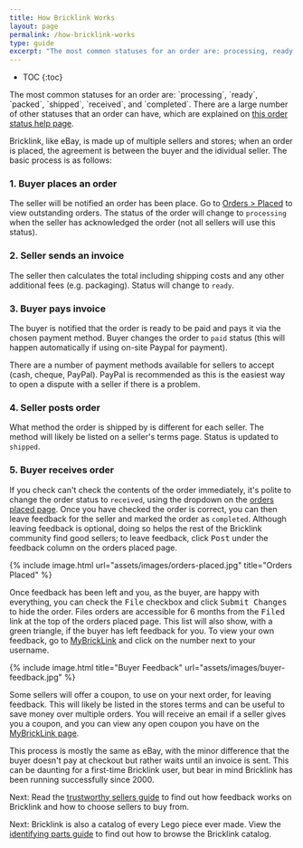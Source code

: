 ```yaml
---
title: How Bricklink Works
layout: page
permalink: /how-bricklink-works
type: guide
excerpt: "The most common statuses for an order are: processing, ready, packed, shipped, received, and completed."
---
```


* TOC
{:toc}

<div class="alert alert-warning">
The most common statuses for an order are: `processing`, `ready`, `packed`, `shipped`, `received`, and `completed`. There are a large number of other statuses that an order can have, which are explained on <a class="alert-link" href="http://www.bricklink.com/help.asp?helpID=41">this order status help page</a>.
</div>

Bricklink, like eBay, is made up of multiple sellers and stores; when an order is placed, the agreement is between the buyer and the idividual seller. The basic process is as follows:

### 1. Buyer places an order

The seller will be notified an order has been place. Go to [Orders > Placed](http://www.bricklink.com/orderPlaced.asp) to view outstanding orders. The status of the order will change to `processing` when the seller has acknowledged the order (not all sellers will use this status).

### 2. Seller sends an invoice

The seller then calculates the total including shipping costs and any other additional fees (e.g. packaging). Status will change to `ready`.

### 3. Buyer pays invoice

The buyer is notified that the order is ready to be paid and pays it via the chosen payment method. Buyer changes the order to `paid` status (this will happen automatically if using on-site Paypal for payment).

<div class="alert alert-warning">
There are a number of payment methods available for sellers to accept (cash, cheque, PayPal). PayPal is recommended as this is the easiest way to open a dispute with a seller if there is a problem.
</div>

### 4. Seller posts order

What method the order is shipped by is different for each seller. The method will likely be listed on a seller's terms page. Status is updated to `shipped`.

### 5. Buyer receives order

If you check can't check the contents of the order immediately, it's polite to change the order status to `received`, using the dropdown on the [orders placed page](http://www.bricklink.com/orderPlaced.asp). Once you have checked the order is correct, you can then leave feedback for the seller and marked the order as `completed`. Although leaving feedback is optional, doing so helps the rest of the Bricklink community find good sellers; to leave feedback, click <kbd>Post</kbd> under the feedback column on the orders placed page.

{% include image.html
    url="assets/images/orders-placed.jpg"
    title="Orders Placed"
%}

Once feedback has been left and you, as the buyer, are happy with everything, you can check the <kbd>File</kbd> checkbox and click <kbd>Submit Changes</kbd> to hide the order. Files orders are accessible for 6 months from the <kbd>Filed</kbd> link at the top of the orders placed page. This list will also show, with a green triangle, if the buyer has left feedback for you. To view your own feedback, go to [MyBrickLink](http://www.bricklink.com/my.asp) and click on the number next to your username.

{% include image.html
    title="Buyer Feedback"
    url="assets/images/buyer-feedback.jpg"
%}

<div class="alert alert-warning">
Some sellers will offer a coupon, to use on your next order, for leaving feedback. This will likely be listed in the stores terms and can be useful to save money over multiple orders. You will receive an email if a seller gives you a coupon, and you can view any open coupon you have on the <a class="alert-link" href="http://www.bricklink.com/my.asp">MyBrickLink page</a>.
</div>

This process is mostly the same as eBay, with the minor difference that the buyer doesn't pay at checkout but rather waits until an invoice is sent. This can be daunting for a first-time Bricklink user, but bear in mind Bricklink has been running successfully since 2000.

<span class="label label-next">Next:</span> Read the [trustworthy sellers guide](/trustworthy-sellers) to find out how feedback works on Bricklink and how to choose sellers to buy from.

<span class="label label-next">Next:</span> Bricklink is also a catalog of every Lego piece ever made. View the [identifying parts guide](/how-to-identify-parts) to find out how to browse the Bricklink catalog.
